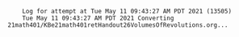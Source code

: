         Log for attempt at Tue May 11 09:43:27 AM PDT 2021 (13505)
        Tue May 11 09:43:27 AM PDT 2021 Converting 21math401/KBe21math401retHandout26VolumesOfRevolutions.org...
